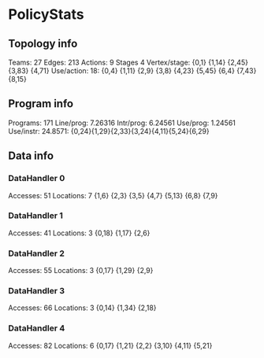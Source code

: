 # PolicyStats
## Topology info
Teams:		27
Edges:		213
Actions:	9
Stages		4
Vertex/stage:	{0,1} {1,14} {2,45} {3,83} {4,71} 
Use/action:	18: {0,4} {1,11} {2,9} {3,8} {4,23} {5,45} {6,4} {7,43} {8,15} 

## Program info
Programs:	171
Line/prog:	7.26316
Intr/prog:	6.24561
Use/prog:	1.24561
Use/instr:	24.8571: {0,24}{1,29}{2,33}{3,24}{4,11}{5,24}{6,29}

## Data info

### DataHandler 0
Accesses:	51
Locations:	7
{1,6} {2,3} {3,5} {4,7} {5,13} {6,8} {7,9} 

### DataHandler 1
Accesses:	41
Locations:	3
{0,18} {1,17} {2,6} 

### DataHandler 2
Accesses:	55
Locations:	3
{0,17} {1,29} {2,9} 

### DataHandler 3
Accesses:	66
Locations:	3
{0,14} {1,34} {2,18} 

### DataHandler 4
Accesses:	82
Locations:	6
{0,17} {1,21} {2,2} {3,10} {4,11} {5,21} 